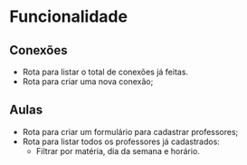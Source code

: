# Funcionalidade

## Conexões

- Rota para listar o total de conexões já feitas.
- Rota para criar uma nova conexão;

## Aulas

- Rota para criar um formulário para cadastrar professores;
- Rota para listar todos os professores já cadastrados:
  - Filtrar por matéria, dia da semana e horário.
